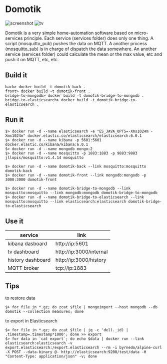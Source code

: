 # Domotik

![screenshot](extras/screenshot.png)
![tv](extras/tv.png)

Domotik is a very simple home-automation software based on micro-services principle.
Each service (services folder) does only one thing. A script (mosquitto_pub) pushes the data on MQTT.
A another process (mosquitto_sub) is in charge of dispatch the data somewhere.
An another service (services folder) could calculate the mean or the max value, etc and push it on MQTT, etc, etc.

## Build it

```
back> docker build -t domotik-back .
front> docker build -t domotik-front .
bridge-to-mongodb> docker build -t domotik-bridge-to-mongodb .
bridge-to-elasticsearch> docker build -t domotik-bridge-to-elasticsearch .
```

## Run it

```
$> docker run -d --name elasticsearch -e "ES_JAVA_OPTS=-Xms1024m -Xmx1024m" docker.elastic.co/elasticsearch/elasticsearch:6.0.1
$> docker run -d --name kibana -p 5601:5601 docker.elastic.co/kibana/kibana:6.0.1
$> docker run -d --name mongodb mongo:2
$> docker run -d --name mosquitto -p 1883:1883 -p 9883:9883 jllopis/mosquitto:v1.4.14 mosquitto

$> docker run -d --name domotik-back --link mosquitto:mosquitto domotik-back
$> docker run -d --name domotik-front --link mongodb:mongodb -p 3000:3000 domotik-front

$> docker run -d --name domotik-bridge-to-mongodb --link mosquitto:mosquitto --link mongodb:mongodb domotik-bridge-to-mongodb
$> docker run -d --name domotik-bridge-to-elasticsearch --link mosquitto:mosquitto --link elasticsearch:elasticsearch domotik-bridge-to-elasticsearch
```

## Use it

| service | link |
|---------|------|
| kibana dasboard | http://ip:5601 |
| tv dashboard | http://ip:3000/internal |
| history dashboard | http://ip:3000/history |
| MQTT broker | tcp://ip:1883 |

## Tips

to restore data

```
$> for file in *.gz; do zcat $file | mongoimport --host mongodb --db domotik --collection measures; done
```

to export in Elasticsearch

```
$> for file in *.gz; do zcat $file | jq -c 'del(._id) | .timestamp=.timestamp*1000'; done >> export
$> for data in `cat export`; do echo $data | docker run --link elasticsearch:elasticsearch -v export.elasticsearch:/export.elasticsearch --rm -i byrnedo/alpine-curl -X POST --data-binary @- http://elasticsearch:9200/test/data -H "Content-Type: application/json" -v; done
```
